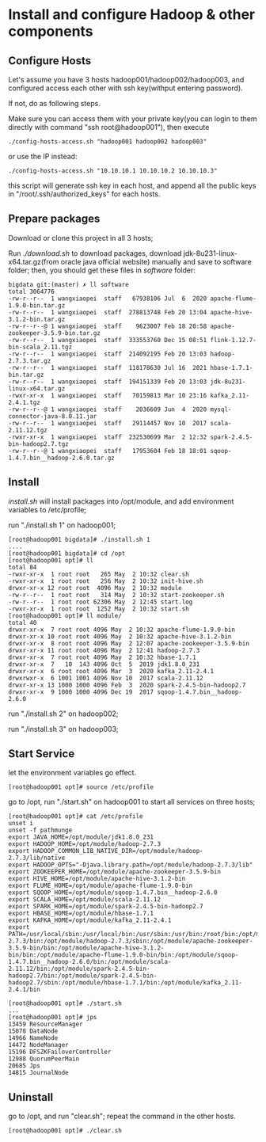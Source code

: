 # Install and configure Hadoop & other components

## Configure Hosts
Let's assume you have 3 hosts  hadoop001/hadoop002/hadoop003, and configured access each other with ssh key(withput entering password). 

If not, do as following steps. 

Make sure you can access them with your private key(you can login to them directly with command "ssh root@hadoop001"),
then execute 
```shell
./config-hosts-access.sh "hadoop001 hadoop002 hadoop003"
```
or use the IP instead: 
```shell
./config-hosts-access.sh "10.10.10.1 10.10.10.2 10.10.10.3"
```
this script will generate ssh key in each host, and append all the public keys in "/root/.ssh/authorized_keys" for each hosts.

## Prepare packages
Download or clone this project in all 3 hosts; 

Run _./download.sh_ to download packages,
download jdk-8u231-linux-x64.tar.gz(from oracle java official website) manually and save to software folder;
then, you should get these files in _software_ folder:
```shell
bigdata git:(master) ✗ ll software
total 3064776
-rw-r--r--  1 wangxiaopei  staff   67938106 Jul  6  2020 apache-flume-1.9.0-bin.tar.gz
-rw-r--r--  1 wangxiaopei  staff  278813748 Feb 20 13:04 apache-hive-3.1.2-bin.tar.gz
-rw-r--r--@ 1 wangxiaopei  staff    9623007 Feb 18 20:58 apache-zookeeper-3.5.9-bin.tar.gz
-rw-r--r--  1 wangxiaopei  staff  333553760 Dec 15 08:51 flink-1.12.7-bin-scala_2.11.tgz
-rw-r--r--  1 wangxiaopei  staff  214092195 Feb 20 13:03 hadoop-2.7.3.tar.gz
-rw-r--r--  1 wangxiaopei  staff  118178630 Jul 16  2021 hbase-1.7.1-bin.tar.gz
-rw-r--r--  1 wangxiaopei  staff  194151339 Feb 20 13:03 jdk-8u231-linux-x64.tar.gz
-rwxr-xr-x  1 wangxiaopei  staff   70159813 Mar 10 23:16 kafka_2.11-2.4.1.tgz
-rw-r--r--@ 1 wangxiaopei  staff    2036609 Jun  4  2020 mysql-connector-java-8.0.11.jar
-rw-r--r--  1 wangxiaopei  staff   29114457 Nov 10  2017 scala-2.11.12.tgz
-rwxr-xr-x  1 wangxiaopei  staff  232530699 Mar  2 12:32 spark-2.4.5-bin-hadoop2.7.tgz
-rw-r--r--@ 1 wangxiaopei  staff   17953604 Feb 18 18:01 sqoop-1.4.7.bin__hadoop-2.6.0.tar.gz
```

## Install

_install.sh_ will install packages into /opt/module, and add environment variables to /etc/profile;

run "./install.sh 1" on hadoop001;  
```shell
[root@hadoop001 bigdata]# ./install.sh 1
....
[root@hadoop001 bigdata]# cd /opt
[root@hadoop001 opt]# ll
total 84
-rwxr-xr-x  1 root root   265 May  2 10:32 clear.sh
-rwxr-xr-x  1 root root   256 May  2 10:32 init-hive.sh
drwxr-xr-x 12 root root  4096 May  2 10:32 module
-rw-r--r--  1 root root   314 May  2 10:32 start-zookeeper.sh
-rw-r--r--  1 root root 62306 May  2 12:45 start.log
-rwxr-xr-x  1 root root  1252 May  2 10:32 start.sh
[root@hadoop001 opt]# ll module/
total 40
drwxr-xr-x  7 root root 4096 May  2 10:32 apache-flume-1.9.0-bin
drwxr-xr-x 10 root root 4096 May  2 10:32 apache-hive-3.1.2-bin
drwxr-xr-x  8 root root 4096 May  2 12:07 apache-zookeeper-3.5.9-bin
drwxr-xr-x 11 root root 4096 May  2 12:41 hadoop-2.7.3
drwxr-xr-x  7 root root 4096 May  2 10:32 hbase-1.7.1
drwxr-xr-x  7   10  143 4096 Oct  5  2019 jdk1.8.0_231
drwxr-xr-x  6 root root 4096 Mar  3  2020 kafka_2.11-2.4.1
drwxrwxr-x  6 1001 1001 4096 Nov 10  2017 scala-2.11.12
drwxr-xr-x 13 1000 1000 4096 Feb  3  2020 spark-2.4.5-bin-hadoop2.7
drwxr-xr-x  9 1000 1000 4096 Dec 19  2017 sqoop-1.4.7.bin__hadoop-2.6.0
```
run "./install.sh 2" on hadoop002;

run "./install.sh 3" on hadoop003;


## Start Service
let the environment variables go effect.
```shell
[root@hadoop001 opt]# source /etc/profile
```
go to /opt, run "./start.sh" on hadoop001 to start all services on three hosts;
```shell
[root@hadoop001 opt]# cat /etc/profile
unset i
unset -f pathmunge
export JAVA_HOME=/opt/module/jdk1.8.0_231
export HADOOP_HOME=/opt/module/hadoop-2.7.3
export HADOOP_COMMON_LIB_NATIVE_DIR=/opt/module/hadoop-2.7.3/lib/native
export HADOOP_OPTS="-Djava.library.path=/opt/module/hadoop-2.7.3/lib"
export ZOOKEEPER_HOME=/opt/module/apache-zookeeper-3.5.9-bin
export HIVE_HOME=/opt/module/apache-hive-3.1.2-bin
export FLUME_HOME=/opt/module/apache-flume-1.9.0-bin
export SQOOP_HOME=/opt/module/sqoop-1.4.7.bin__hadoop-2.6.0
export SCALA_HOME=/opt/module/scala-2.11.12
export SPARK_HOME=/opt/module/spark-2.4.5-bin-hadoop2.7
export HBASE_HOME=/opt/module/hbase-1.7.1
export KAFKA_HOME=/opt/module/kafka_2.11-2.4.1
export PATH=/usr/local/sbin:/usr/local/bin:/usr/sbin:/usr/bin:/root/bin:/opt/module/jdk1.8.0_231/bin:/opt/module/hadoop-2.7.3/bin:/opt/module/hadoop-2.7.3/sbin:/opt/module/apache-zookeeper-3.5.9-bin/bin:/opt/module/apache-hive-3.1.2-bin/bin:/opt/module/apache-flume-1.9.0-bin/bin:/opt/module/sqoop-1.4.7.bin__hadoop-2.6.0/bin:/opt/module/scala-2.11.12/bin:/opt/module/spark-2.4.5-bin-hadoop2.7/bin:/opt/module/spark-2.4.5-bin-hadoop2.7/sbin:/opt/module/hbase-1.7.1/bin:/opt/module/kafka_2.11-2.4.1/bin

[root@hadoop001 opt]# ./start.sh
...
[root@hadoop001 opt]# jps
13459 ResourceManager
15078 DataNode
14966 NameNode
14472 NodeManager
15196 DFSZKFailoverController
12988 QuorumPeerMain
20685 Jps
14815 JournalNode
```

## Uninstall 
go to /opt, and run "clear.sh"; repeat the command in the other hosts.
```shell
[root@hadoop001 opt]# ./clear.sh
```
